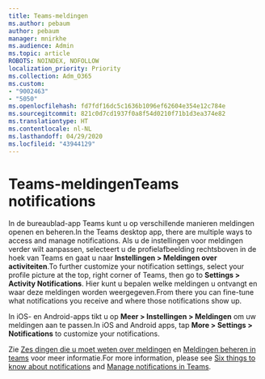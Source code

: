```yaml
---
title: Teams-meldingen
ms.author: pebaum
author: pebaum
manager: mnirkhe
ms.audience: Admin
ms.topic: article
ROBOTS: NOINDEX, NOFOLLOW
localization_priority: Priority
ms.collection: Adm_O365
ms.custom:
- "9002463"
- "5050"
ms.openlocfilehash: fd7fdf16dc5c1636b1096ef62604e354e12c784e
ms.sourcegitcommit: 821c0d7cd1937f0a8f54d0210f71b1d3ea374e82
ms.translationtype: HT
ms.contentlocale: nl-NL
ms.lasthandoff: 04/29/2020
ms.locfileid: "43944129"
---
```

# <a name="teams-notifications"></a><span data-ttu-id="a632e-102">Teams-meldingen</span><span class="sxs-lookup"><span data-stu-id="a632e-102">Teams notifications</span></span>

<span data-ttu-id="a632e-103">In de bureaublad-app Teams kunt u op verschillende manieren meldingen openen en beheren.</span><span class="sxs-lookup"><span data-stu-id="a632e-103">In the Teams desktop app, there are multiple ways to access and manage notifications.</span></span> <span data-ttu-id="a632e-104">Als u de instellingen voor meldingen verder wilt aanpassen, selecteert u de profielafbeelding rechtsboven in de hoek van Teams en gaat u naar **Instellingen > Meldingen over activiteiten**.</span><span class="sxs-lookup"><span data-stu-id="a632e-104">To further customize your notification settings, select your profile picture at the top, right corner of Teams, then go to **Settings > Activity Notifications**.</span></span> <span data-ttu-id="a632e-105">Hier kunt u bepalen welke meldingen u ontvangt en waar deze meldingen worden weergegeven.</span><span class="sxs-lookup"><span data-stu-id="a632e-105">From there you can fine-tune what notifications you receive and where those notifications show up.</span></span> 

<span data-ttu-id="a632e-106">In iOS- en Android-apps tikt u op **Meer > Instellingen > Meldingen** om uw meldingen aan te passen.</span><span class="sxs-lookup"><span data-stu-id="a632e-106">In iOS and Android apps, tap **More > Settings > Notifications** to customize your notifications.</span></span>

<span data-ttu-id="a632e-107">Zie [Zes dingen die u moet weten over meldingen](https://support.microsoft.com/nl-NL/office/six-things-to-know-about-notifications-abb62c60-3d15-4968-b86a-42fea9c22cf4) en [Meldingen beheren in teams](https://support.office.com/article/manage-notifications-in-teams-1cc31834-5fe5-412b-8edb-43fecc78413d#ID0EAABAAA) voor meer informatie.</span><span class="sxs-lookup"><span data-stu-id="a632e-107">For more information, please see [Six things to know about notifications](https://support.microsoft.com/nl-NL/office/six-things-to-know-about-notifications-abb62c60-3d15-4968-b86a-42fea9c22cf4) and [Manage notifications in Teams](https://support.office.com/article/manage-notifications-in-teams-1cc31834-5fe5-412b-8edb-43fecc78413d#ID0EAABAAA).</span></span>
